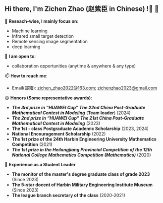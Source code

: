 ## Hi there, I'm Zichen Zhao (赵紫臣 in Chinese) !👋 👋


🔭 **Reseach-wise, I mainly focus on**:

- Machine learning
- Infrared small target detection
- Remote sensing image segmentation
- deep learning

👯 **I am open to**:

- collaboration opportunities (anytime & anywhere & any type)

📫 **How to reach me**:

- Email(邮箱): zichen_zhao2022@163.com; zichenzhao2023@gmail.com

😄 **Honors (Some representative awards)**:
+ **_The 3rd prize in “HUAWEI Cup” The 22nd China Post-Graduate Mathematical Contest in Modeling_** (**Team leader**) (2024)
+ **_The 2nd prize in “HUAWEI Cup” The 21st China Post-Graduate Mathematical Contest in Modeling_**  (2023)
+ **The 1st - class Postgraduate Academic Scholarship**  (2023, 2024)
+ **National Encouragement Scholarship**  (2022)
+ **The 1st prize of the 24th Harbin Engineering University Mathematics Competition**  (2021)
+ **_The 1st prize in the Heilongjiang Provincial Competition of the 12th National College Mathematics Competition (Mathematics)_** (2020)

📕 **Experience as a Student Leader**
+ **The monitor of the master's degree graduate class of grade 2023** (Since 2023)
+ **The 5-star docent of Harbin Military Engineering Institute Museum** (Since 2023)
+ **The league branch secretary of the class** (2020-2021)

<!--
**Zichen-Zhao01/Zichen-Zhao01** is a ✨ _special_ ✨ repository because its `README.md` (this file) appears on your GitHub profile.

Here are some ideas to get you started:
- 🌱 I’m currently learning ...
- 👯 I’m looking to collaborate on ...
- 🤔 I’m looking for help with ...
- 💬 Ask me about ...
- 📫 How to reach me: ...
- 😄 Pronouns: ...
- ⚡ Fun fact: ...
-->
